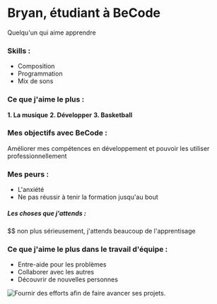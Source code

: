 # Bryan, étudiant à BeCode

Quelqu'un qui aime apprendre

### Skills :

* Composition
* Programmation
* Mix de sons

### Ce que j'aime le plus :

**1. La musique**
**2. Développer**
**3. Basketball** 

### Mes objectifs avec BeCode :

Améliorer mes compétences en développement et pouvoir les utiliser professionnellement 

### Mes peurs :

* L'anxiété
* Ne pas réussir à tenir la formation jusqu'au bout

##### Les choses que j'attends :

$$
non plus sérieusement, j'attends beaucoup de l'apprentisage

### Ce que j'aime le plus dans le travail d'équipe :

* Entre-aide pour les problèmes
* Collaborer avec les autres
* Découvrir de nouvelles personnes

![Fournir des efforts afin de faire avancer ses projets.](/Markdown/assets/images/princess.gif "princess")